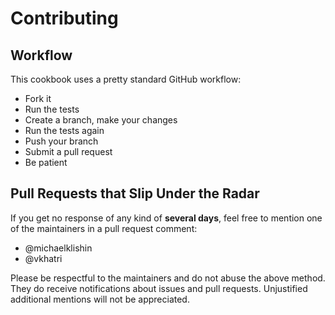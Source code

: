 # Contributing

## Workflow

This cookbook uses a pretty standard GitHub workflow:

 * Fork it
 * Run the tests
 * Create a branch, make your changes
 * Run the tests again
 * Push your branch
 * Submit a pull request
 * Be patient

## Pull Requests that Slip Under the Radar

If you get no response of any kind of **several days**, feel free to mention one of the
maintainers in a pull request comment:

 * @michaelklishin
 * @vkhatri

Please be respectful to the maintainers and do not abuse the above method. They do receive notifications
about issues and pull requests. Unjustified additional mentions will not be appreciated.
